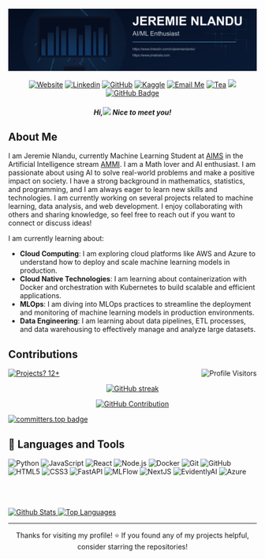 ![banner](https://github.com/jnlandu/jnlandu/blob/main/img/jbanner.png)

<div align="center">

[![Website](https://img.shields.io/badge/-Website-4B9AE5?style=flat&logo=Website&logoColor=white&link=https://jmabiala.com/)](https://jmabiala.com/)
[![Linkedin](https://img.shields.io/badge/-LinkedIn-306EA8?style=flat&logo=Linkedin&logoColor=white&link=https://www.linkedin.com/in/jeremie-nlandu/)](https://www.linkedin.com/in/jeremie-nlandu/) 
[![GitHub](https://img.shields.io/badge/-GitHub-2F2F2F?style=flat&logo=github&logoColor=white&link=https://github.com/jnlandu)](https://github.com/jnlandu/)
[![Kaggle](https://img.shields.io/badge/-Kaggle-5DB0DB?style=flat&logo=Kaggle&logoColor=white&link=https://www.kaggle.com/jnlandu)](https://www.kaggle.com/jnlandu)
[![Email Me](https://img.shields.io/badge/-Email-676767?style=flat&logo=google-scholar&logoColor=white&link=mailto:jeremy@aimsammi.org)](mailto:jeremy@aimsammi.org)
[![Tea](https://img.shields.io/badge/-Buy_me_a_tea-yellow?style=flat&logo=buymeacoffee&logoColor=white&link=https://www.buymeacoffee.com/jnlandu)](https://www.buymeacoffee.com/jnlandu)
<a href="https://github.com/jnlandu/github-profile-views-counter"><img src="https://komarev.com/ghpvc/?username=jnlandu"></a>
<a href="https://github.com/jnlandu?tab=followers"><img src="https://img.shields.io/github/followers/jnlandu?label=Followers&style=social" alt="GitHub Badge"></a>
</div>


<h5 align="center">Hi,<img src="https://raw.githubusercontent.com/MartinHeinz/MartinHeinz/master/wave.gif" width="30px"> Nice to meet you!</h5>
<h3 align="center"></h3>

## About Me
I am Jeremie Nlandu, currently Machine Learning Student at [AIMS](https://www.aims-senegal.org/)  in the Artificial Intelligence stream [AMMI](https://aims-senegal.org/african-masters-in-machine-learning/). I am  a Math lover and AI enthusiast. I am passionate about using AI to solve real-world problems and make a positive impact on society. I have a strong background in mathematics, statistics, and programming, and I am always eager to learn new skills and technologies.
I am currently working on several projects related to machine learning, data analysis, and web development. I enjoy collaborating with others and sharing knowledge, so feel free to reach out if you want to connect or discuss ideas!

I am currently learning about:
- **Cloud Computing**: I am exploring cloud platforms like AWS and Azure to understand how to deploy and scale machine learning models in production.
- **Cloud Native Technologies**: I am learning about containerization with Docker and orchestration with Kubernetes to build scalable and efficient applications.
- **MLOps**: I am diving into MLOps practices to streamline the deployment and monitoring of machine learning models in production environments.
- **Data Engineering**: I am learning about data pipelines, ETL processes, and data warehousing to effectively manage and analyze large datasets.


</div>

## Contributions
<a href="https://github.com/jnlandu">
  <img align="right" src="https://komarev.com/ghpvc/?username=jnlandu&label=Visitors&color=4B88F6&style=flat" alt="Profile Visitors" />
</a>

[![Projects? 12+](https://img.shields.io/badge/Projects-12%2B-4B88F6?style=flat)](https://github.com/jnlandu)

<p align="center">
  <a href="https://github.com/jnlandu">
    <img src="https://github-readme-streak-stats.herokuapp.com/?user=jnlandu&theme=react&border=4B88F6&background=0D1117" alt="GitHub streak"/>
  </a>
</p>

<p align="center">
  <a href="https://github.com/jnlandu">
    <img src="https://github-profile-summary-cards.vercel.app/api/cards/profile-details?username=jnlandu&theme=github_dark&border=4B88F6" alt="GitHub Contribution"/>
  </a>
</p>

[![committers.top badge](https://user-badge.committers.top/senegal/jnlandu.svg)](https://user-badge.committers.top/senegal/jnlandu)



## 🧰 Languages and Tools

![Python](https://img.shields.io/badge/Python-F0DB4F?style=for-the-badge&labelColor=black&logo=python&logoColor=F0DB4F)
![JavaScript](https://img.shields.io/badge/JavaScript-F7DF1E?style=for-the-badge&labelColor=black&logo=javascript&logoColor=F7DF1E)
![React](https://img.shields.io/badge/React-61DAFB?style=for-the-badge&labelColor=black&logo=react&logoColor=61DAFB)
![Node.js](https://img.shields.io/badge/Node.js-339933?style=for-the-badge&labelColor=black&logo=nodedotjs&logoColor=339933)
![Docker](https://img.shields.io/badge/Docker-4B88F6?style=for-the-badge&logo=docker&logoColor=4B88F6)
![Git](https://img.shields.io/badge/Git-F05032?style=for-the-badge&logo=git&logoColor=white)
![GitHub](https://img.shields.io/badge/GitHub-181717?style=for-the-badge&logo=github&logoColor=white)
![HTML5](https://img.shields.io/badge/HTML5-E34F26?style=for-the-badge&labelColor=black&logo=html5&logoColor=E34F26)
![CSS3](https://img.shields.io/badge/CSS3-1572B6?style=for-the-badge&labelColor=black&logo=css3&logoColor=1572B6)
![FastAPI](https://img.shields.io/badge/FastAPI-005571?style=for-the-badge&labelColor=black&logo=fastapi&logoColor=005571)
![MLFlow](https://img.shields.io/badge/MLFlow-FF3D00?style=for-the-badge&labelColor=black&logo=mlflow&logoColor=FF3D00)
![NextJS](https://img.shields.io/badge/Next.js-000000?style=for-the-badge&labelColor=black&logo=nextdotjs&logoColor=000000)
![EvidentlyAI](https://img.shields.io/badge/EvidentlyAI-4B88F6?style=for-the-badge&labelColor=black&logo=evidentlyai&logoColor=4B88F6)
![Azure](https://img.shields.io/badge/Azure-0089D6?style=for-the-badge&labelColor=black&logo=microsoftazure&logoColor=0089D6)

<br />
<br />
<br />

<a> 
  <a href="https://github.com/jnlandu">
    <img alt="Github Stats" src="https://denvercoder1-github-readme-stats.vercel.app/api?username=jnlandu&show_icons=true&count_private=true&theme=react&border_color=4B88F6&bg_color=0D1117&title_color=4B88F6&icon_color=4B88F6" height="192px" width="49.5%"/>
  </a>
  <a href="https://github.com/jnlandu">
    <img alt="Top Languages" src="https://denvercoder1-github-readme-stats.vercel.app/api/top-langs/?username=jnlandu&langs_count=8&layout=compact&theme=react&border_color=4B88F6&bg_color=0D1117&title_color=4B88F6&icon_color=4B88F6" height="192px" width="49.5%"/>
  </a>
  <br/>
</a>

---



<div align="center">
  <p>Thanks for visiting my profile! ⭐️ If you found any of my projects helpful, consider starring the repositories!</p>
</div>
